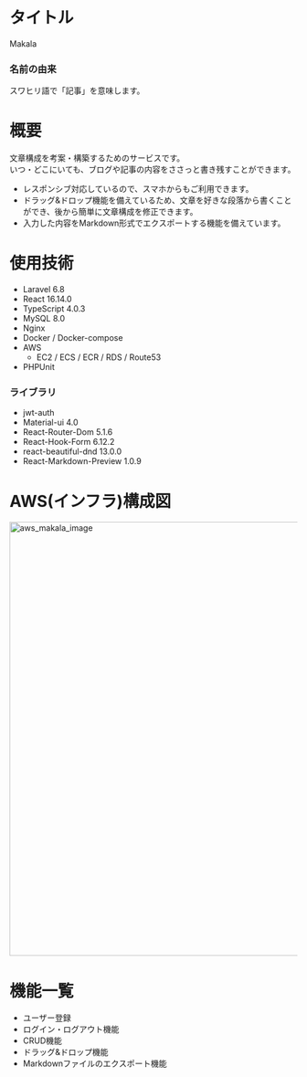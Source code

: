 # タイトル
Makala

### 名前の由来
スワヒリ語で「記事」を意味します。

# 概要
文章構成を考案・構築するためのサービスです。<br>
いつ・どこにいても、ブログや記事の内容をささっと書き残すことができます。

- レスポンシブ対応しているので、スマホからもご利用できます。
- ドラッグ&ドロップ機能を備えているため、文章を好きな段落から書くことができ、後から簡単に文章構成を修正できます。
- 入力した内容をMarkdown形式でエクスポートする機能を備えています。

# 使用技術
- Laravel 6.8
- React 16.14.0
- TypeScript 4.0.3
- MySQL 8.0
- Nginx
- Docker / Docker-compose
- AWS
  - EC2 / ECS / ECR / RDS / Route53
- PHPUnit

### ライブラリ
- jwt-auth
- Material-ui 4.0
- React-Router-Dom 5.1.6
- React-Hook-Form 6.12.2
- react-beautiful-dnd 13.0.0
- React-Markdown-Preview 1.0.9

# AWS(インフラ)構成図
<img width="760" alt="aws_makala_image" src="https://user-images.githubusercontent.com/62602802/102435192-899d8180-4059-11eb-81f3-d3dc7b712753.png">


# 機能一覧
- ユーザー登録
- ログイン・ログアウト機能
- CRUD機能
- ドラッグ&ドロップ機能
- Markdownファイルのエクスポート機能